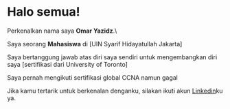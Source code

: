 # Halo semua! 

Perkenalkan nama saya **Omar Yazidz**.\

Saya seorang **Mahasiswa** di [UIN Syarif Hidayatullah Jakarta]

Saya bertanggung jawab atas diri saya sendiri untuk mengembangkan diri saya [sertifikasi dari University of Toronto]

Saya pernah mengikuti sertifikasi global CCNA namun gagal 

Jika kamu tertarik untuk berkenalan denganku, silakan ikuti akun [Linkedin](https://www.linkedin.com/in/omaryzdz/)ku ya.
